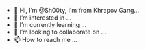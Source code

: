 - 👋 Hi, I’m @Sh00ty, i'm from Khrapov Gang...
- 👀 I’m interested in ...
- 🌱 I’m currently learning ...
- 💞️ I’m looking to collaborate on ...
- 📫 How to reach me ...

<!---
Sh00ty/Sh00ty is a ✨ special ✨ repository because its `README.md` (this file) appears on your GitHub profile.
You can click the Preview link to take a look at your changes.
--->
